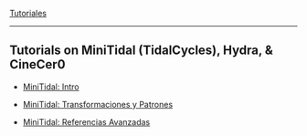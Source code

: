 
[Tutoriales](../README.md)    

-------------------------------------------------------------------------------  

## Tutorials on MiniTidal (TidalCycles), Hydra, & CineCer0

+ [MiniTidal: Intro](MiniTidal-Intro.md)

+ [MiniTidal: Transformaciones y Patrones](MiniTidal-TranformPatterns.md)

+ [MiniTidal: Referencias Avanzadas](MiniTidal-AdvanceReferences.md)

<!-- + [CineCer0: Intro](CineCer0-Intro.md)

+ [CineCer0: Animated parameters](CineCer0-AnimatedParameters.md)

+ [CineCer0: Advance References](CineCer0-AdvanceReferences.md)

+ [Hydra: Intro](Hydra-Intro.md)

+ [Hydra: Modulators](Hydra-Modulators.md)

+ [Hydra: Importing Video, Images, and Camera Feed](Hydra-VidImgCam.md)

+ [Hydra: Advance References](Hydra-AdvanceReferences.md) -->
